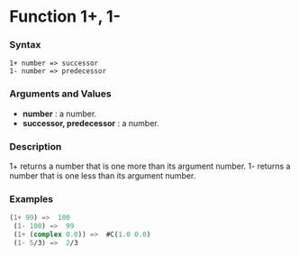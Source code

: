 <!-- Generated on 05/10/2020 by https://github.com/anto2oo/clhs-evolved -->

# Function 1+, 1-

### Syntax
`1+ number => successor`  
`1- number => predecessor`  


### Arguments and Values
- **number** : a number.   
- **successor, predecessor** : a number.   


### Description
1+ returns a number that is one more than its argument number. 1- returns a number that is one less than its argument number.



### Examples
```lisp 
(1+ 99) =>  100 
 (1- 100) =>  99 
 (1+ (complex 0.0)) =>  #C(1.0 0.0) 
 (1- 5/3) =>  2/3
```
